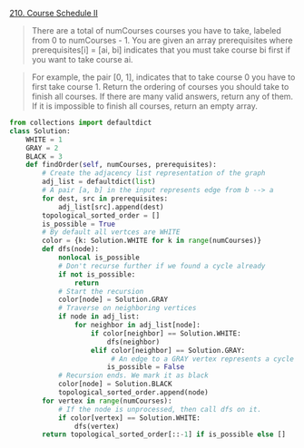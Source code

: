 [210. Course Schedule II](https://leetcode.com/problems/course-schedule-ii)

> There are a total of numCourses courses you have to take, labeled from 0 to numCourses - 1. You are given an array prerequisites where prerequisites[i] = [ai, bi] indicates that you must take course bi first if you want to take course ai.

> For example, the pair [0, 1], indicates that to take course 0 you have to first take course 1.
Return the ordering of courses you should take to finish all courses. If there are many valid answers, return any of them. If it is impossible to finish all courses, return an empty array.

```python
from collections import defaultdict 
class Solution: 
    WHITE = 1 
    GRAY = 2 
    BLACK = 3 
    def findOrder(self, numCourses, prerequisites): 
        # Create the adjacency list representation of the graph 
        adj_list = defaultdict(list) 
        # A pair [a, b] in the input represents edge from b --> a 
        for dest, src in prerequisites: 
            adj_list[src].append(dest) 
        topological_sorted_order = [] 
        is_possible = True 
        # By default all vertces are WHITE 
        color = {k: Solution.WHITE for k in range(numCourses)} 
        def dfs(node): 
            nonlocal is_possible 
            # Don't recurse further if we found a cycle already 
            if not is_possible: 
                return 
            # Start the recursion 
            color[node] = Solution.GRAY 
            # Traverse on neighboring vertices 
            if node in adj_list: 
                for neighbor in adj_list[node]: 
                    if color[neighbor] == Solution.WHITE: 
                        dfs(neighbor) 
                    elif color[neighbor] == Solution.GRAY: 
                         # An edge to a GRAY vertex represents a cycle 
                        is_possible = False 
            # Recursion ends. We mark it as black 
            color[node] = Solution.BLACK 
            topological_sorted_order.append(node) 
        for vertex in range(numCourses): 
            # If the node is unprocessed, then call dfs on it. 
            if color[vertex] == Solution.WHITE: 
                dfs(vertex) 
        return topological_sorted_order[::-1] if is_possible else []
```